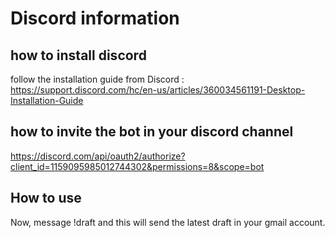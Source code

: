 # Discord information

## how to install discord

follow the installation guide from Discord : https://support.discord.com/hc/en-us/articles/360034561191-Desktop-Installation-Guide

## how to invite the bot in your discord channel

https://discord.com/api/oauth2/authorize?client_id=1159095985012744302&permissions=8&scope=bot

## How to use

Now, message !draft and this will send the latest draft in your gmail account.
